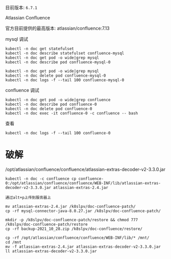 目前版本: `6.7.1`

Atlassian Confluence

官方目前提供的最高版本: atlassian/confluence:7.13

mysql
调试
```shell
kubectl -n doc get statefulset
kubectl -n doc describe statefulset confluence-mysql
kubectl -n doc get pod -o wide|grep mysql
kubectl -n doc describe pod confluence-mysql-0

```
```shell
kubectl -n doc get pod -o wide|grep mysql
kubectl -n doc delete pod confluence-mysql-0
kubectl -n doc logs -f --tail 100 confluence-mysql-0
```
confluence
调试

```shell
kubectl -n doc get pod -o wide|grep confluence
kubectl -n doc describe pod confluence-0
kubectl -n doc delete pod confluence-0
kubectl -n doc exec -it confluence-0 -c confluence -- bash
```
查看
```shell
kubectl -n doc logs -f --tail 100 confluence-0
```





# 破解

/opt/atlassian/confluence/confluence/atlassian-extras-decoder-v2-3.3.0.jar

```
kubectl -n doc -c confluence cp confluence-0:/opt/atlassian/confluence/confluence/WEB-INF/lib/atlassian-extras-decoder-v2-3.3.0.jar atlassian-extras-2.4.jar

通过alt+p上传到服务器上

mv atlassian-extras-2.4.jar /k8slpv/doc-confluence-patch/
cp -rf mysql-connector-java-8.0.27.jar /k8slpv/doc-confluence-patch/

mkdir -p /k8slpv/doc-confluence-patch/restore && chmod 777 /k8slpv/doc-confluence-patch/restore
cp -rf backup-2021_10_28.zip /k8slpv/doc-confluence/restore/

cp -rf /opt/atlassian/confluence/confluence/WEB-INF/lib/* /mnt/
cd /mnt
mv -f atlassian-extras-2.4.jar atlassian-extras-decoder-v2-3.3.0.jar
ll atlassian-extras-decoder-v2-3.3.0.jar
```

